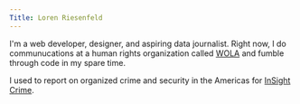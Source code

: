 ```yaml
---
Title: Loren Riesenfeld
---
```


I'm a web developer, designer, and aspiring data journalist. Right now, I do communucations at a human rights organization called [WOLA](https://www.wola.org) and fumble through code in my spare time.

I used to report on organized crime and security in the Americas for [InSight Crime](https://www.insightcrime.org/).